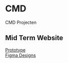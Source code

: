 # CMD
CMD Projecten

## Mid Term Website
[Prototype](http://cmda-mid-term.vercel.app/)  
[Figma Designs](....)
